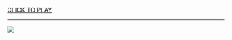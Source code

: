 
<a href="https://premium76.site?title=google_year_of_the_snake_game&ref=12M">CLICK TO PLAY</a></h3>
<hr>

<a href="https://premium76.site?title=google_year_of_the_snake_game&ref=12M"><img src="https://clearcache.store/games.png"></a>


